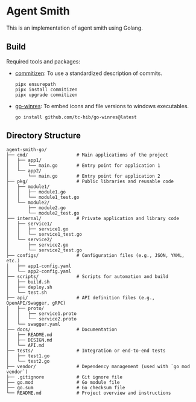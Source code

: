 # Agent Smith
This is an implementation of agent smith using Golang.

## Build
Required tools and packages:

- [commitizen](https://commitizen-tools.github.io/commitizen/): To use a standardized description of commits.
  ```
  pipx ensurepath
  pipx install commitizen
  pipx upgrade commitizen
  ```

- [go-winres](https://github.com/tc-hib/go-winres): To embed icons and file versions to windows executables.
  ```
  go install github.com/tc-hib/go-winres@latest
  ```

## Directory Structure
```
agent-smith-go/
├── cmd/                  # Main applications of the project
│   ├── app1/
│   │   └── main.go       # Entry point for application 1
│   └── app2/
│       └── main.go       # Entry point for application 2
├── pkg/                  # Public libraries and reusable code
│   ├── module1/
│   │   ├── module1.go
│   │   └── module1_test.go
│   └── module2/
│       ├── module2.go
│       └── module2_test.go
├── internal/             # Private application and library code
│   ├── service1/
│   │   ├── service1.go
│   │   └── service1_test.go
│   └── service2/
│       ├── service2.go
│       └── service2_test.go
├── configs/              # Configuration files (e.g., JSON, YAML, etc.)
│   ├── app1-config.yaml
│   └── app2-config.yaml
├── scripts/              # Scripts for automation and build
│   ├── build.sh
│   ├── deploy.sh
│   └── test.sh
├── api/                  # API definition files (e.g., OpenAPI/Swagger, gRPC)
│   ├── proto/
│   │   ├── service1.proto
│   │   └── service2.proto
│   └── swagger.yaml
├── docs/                 # Documentation
│   ├── README.md
│   ├── DESIGN.md
│   └── API.md
├── tests/                # Integration or end-to-end tests
│   ├── test1.go
│   └── test2.go
├── vendor/               # Dependency management (used with `go mod vendor`)
├── .gitignore            # Git ignore file
├── go.mod                # Go module file
├── go.sum                # Go checksum file
└── README.md             # Project overview and instructions
```
